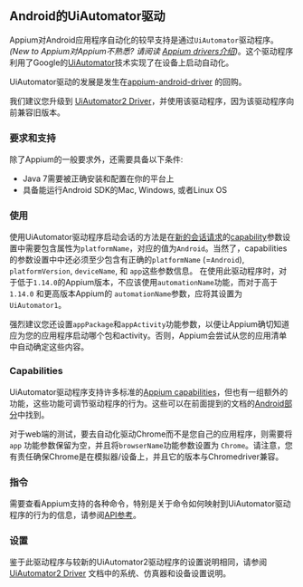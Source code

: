 ## Android的UiAutomator驱动

Appium对Android应用程序自动化的较早支持是通过`UiAutomator`驱动程序。_(New to Appium对Appium不熟悉? 请阅读 [Appium drivers介绍](#TODO))_。这个驱动程序利用了Google的[UiAutomator](https://developer.android.com/training/testing/ui-automator.html)技术实现了在设备上启动自动化。

UiAutomator驱动的发展是发生在[appium-android-driver](https://github.com/appium/appium-android-driver) 的回购。

我们建议您升级到 [UiAutomator2 Driver](android-uiautomator2.md)，并使用该驱动程序，因为该驱动程序向前兼容旧版本。

### 要求和支持

除了Appium的一般要求外，还需要具备以下条件:

* Java 7需要被正确安装和配置在你的平台上
* 具备能运行Android SDK的Mac, Windows, 或者Linux OS 

### 使用

使用UiAutomator驱动程序启动会话的方法是在[新的会话请求](#TODO)的[capability](#TODO)参数设置中需要包含属性为`platformName`，对应的值为`Android`。当然了，capabilities的参数设置中中还必须至少包含有正确的`platformName` (=`Android`), `platformVersion`, `deviceName`, 和 `app`这些参数信息。 在使用此驱动程序时，对于低于`1.14.0`的Appium版本，不应该使用`automationName`功能，而对于高于 `1.14.0` 和更高版本Appium的 `automationName`参数，应将其设置为 `UiAutomator1`。

强烈建议您还设置`appPackage`和`appActivity`功能参数，以便让Appium确切知道应为您的应用程序启动哪个包和activity。否则，Appium会尝试从您的应用清单中自动确定这些内容。

### Capabilities

 UiAutomator驱动程序支持许多标准的[Appium capabilities](/docs/en/writing-running-appium/caps.md)，但也有一组额外的功能，这些功能可调节驱动程序的行为。这些可以在前面提到的文档的[Android部分](https://github.com/testerhome/appium/blob/master/docs/en/writing-running-appium/caps.md#android-only)中找到。

对于web端的测试，要去自动化驱动Chrome而不是您自己的应用程序，则需要将`app` 功能参数保留为空，并且将`browserName`功能参数设置为 `Chrome`。请注意，您有责任确保Chrome是在模拟器/设备上，并且它的版本与Chromedriver兼容。


### 指令

需要查看Appium支持的各种命令，特别是关于命令如何映射到UiAutomator驱动程序的行为的信息，请参阅[API参考](#TODO)。


### 设置

鉴于此驱动程序与较新的UiAutomator2驱动程序的设置说明相同，请参阅[UiAutomator2 Driver](/docs/en/drivers/android-uiautomator2.md) 文档中的系统、仿真器和设备设置说明。